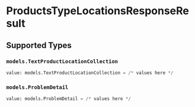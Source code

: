 # ProductsTypeLocationsResponseResult


## Supported Types

### `models.TextProductLocationCollection`

```python
value: models.TextProductLocationCollection = /* values here */
```

### `models.ProblemDetail`

```python
value: models.ProblemDetail = /* values here */
```

